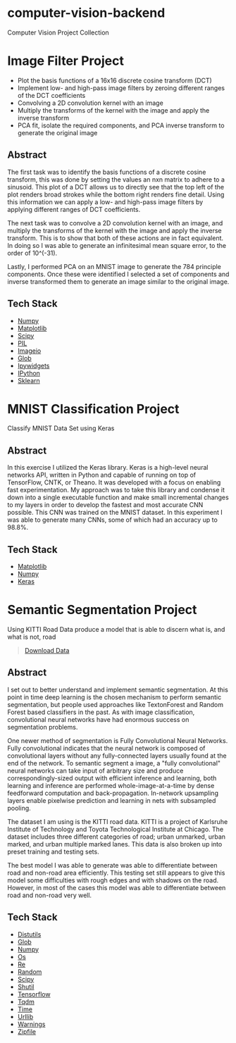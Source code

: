 # computer-vision-backend
Computer Vision Project Collection

# Image Filter Project
* Plot the basis functions of a 16x16 discrete cosine transform (DCT)
* Implement low- and high-pass image filters by zeroing different ranges of the DCT coefficients
* Convolving a 2D convolution kernel with an image
* Multiply the transforms of the kernel with the image and apply the inverse transform
* PCA fit, isolate the required components, and PCA inverse transform to generate the original image

## Abstract
The first task was to identify the basis functions of a discrete cosine transform, this was done by setting the values an nxn matrix to adhere to a sinusoid. This plot of a DCT allows us to directly see that the top left of the plot renders broad strokes while the bottom right renders fine detail. Using this information we can apply a low- and high-pass image filters by applying different ranges of DCT coefficients. 

The next task was to convolve a 2D convolution kernel with an image, and multiply the transforms of the kernel with the image and apply the inverse transform. This is to show that both of these actions are in fact equivalent. In doing so I was able to generate an infinitesimal mean square error, to the order of 10^(-31).

Lastly, I performed PCA on an MNIST image to generate the 784 principle components. Once these were identified I selected a set of components and inverse transformed them to generate an image similar to the original image. 

## Tech Stack
* [Numpy](http://www.numpy.org/)
* [Matplotlib](https://matplotlib.org/)
* [Scipy](https://www.scipy.org/)
* [PIL](https://pillow.readthedocs.io/en/stable/)
* [Imageio](https://imageio.github.io/)
* [Glob](https://docs.python.org/2/library/glob.html)
* [Ipywidgets](https://ipywidgets.readthedocs.io/en/stable/)
* [IPython](https://ipython.org/)
* [Sklearn](https://scikit-learn.org/stable/)

# MNIST Classification Project
Classify MNIST Data Set using Keras

## Abstract
In this exercise I utilized the Keras library. Keras is a high-level neural networks API, written in Python and capable of running on top of TensorFlow, CNTK, or Theano. It was developed with a focus on enabling fast experimentation. My approach was to take this library and condense it down into a single executable function and make small incremental changes to my layers in order to develop the fastest and most accurate CNN possible. This CNN was trained on the MNIST dataset. In this experiment I was able to generate many CNNs, some of which had an accuracy up to 98.8%.

## Tech Stack
* [Matplotlib](https://matplotlib.org/)
* [Numpy](http://www.numpy.org/)
* [Keras](https://keras.io/)

# Semantic Segmentation Project
Using KITTI Road Data produce a model that is able to discern what is, and what is not, road
> [Download Data](https://www.dropbox.com/sh/flf5dnhuq6b9z6h/AAADsRNWn7lwb2wAZIhy3iNPa?dl=0)


## Abstract
I set out to better understand and implement semantic segmentation. At this point in time deep learning is the chosen mechanism to perform semantic segmentation, but people used approaches like TextonForest and Random Forest based classifiers in the past. As with image classification, convolutional neural networks have had enormous success on segmentation problems.

One newer method of segmentation is Fully Convolutional Neural Networks. Fully convolutional indicates that the neural network is composed of convolutional layers without any fully-connected layers usually found at the end of the network. To semantic segment a image, a "fully convolutional" neural networks can take input of arbitrary size and produce correspondingly-sized output with efficient inference and learning, both learning and inference are performed whole-image-at-a-time by dense feedforward computation and back-propagation. In-network upsampling layers enable pixelwise prediction and learning in nets with subsampled pooling.

The dataset I am using is the KITTI road data. KITTI is a project of Karlsruhe Institute of Technology and Toyota Technological Institute at Chicago. The dataset includes three different categories of road; urban unmarked, urban marked, and urban multiple marked lanes. This data is also broken up into preset training and testing sets.

The best model I was able to generate was able to differentiate between road and non-road area efficiently. This testing set still appears to give this model some difficulties with rough edges and with shadows on the road. However, in most of the cases this model was able to differentiate between road and non-road very well.

## Tech Stack
* [Distutils](https://docs.python.org/3/library/distutils.html)
* [Glob](https://docs.python.org/2/library/glob.html)
* [Numpy](http://www.numpy.org/)
* [Os](https://docs.python.org/3/library/os.html)
* [Re](https://docs.python.org/3/library/re.html)
* [Random](https://docs.python.org/2/library/random.html)
* [Scipy](https://www.scipy.org/)
* [Shutil](https://docs.python.org/3/library/shutil.html)
* [Tensorflow](https://www.tensorflow.org/)
* [Tqdm](https://tqdm.github.io/)
* [Time](https://docs.python.org/3/library/time.html)
* [Urllib](https://docs.python.org/3/library/urllib.html)
* [Warnings](https://docs.python.org/3/library/warnings.html)
* [Zipfile](https://docs.python.org/3/library/zipfile.html)
